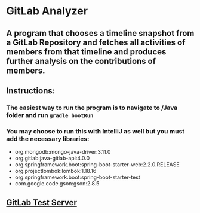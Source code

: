 # GitLab Analyzer
  
  
## A program that chooses a timeline snapshot from a GitLab Repository and fetches all activities of members from that timeline and produces further analysis on the contributions of members.
  
## Instructions:
### The easiest way to run the program is to navigate to /Java folder and run `gradle bootRun`
  
### You may choose to run this with IntelliJ as well but you must add the necessary libraries:
  
+ org.mongodb:mongo-java-driver:3.11.0
+ org.gitlab:java-gitlab-api:4.0.0
+ org.springframework.boot:spring-boot-starter-web:2.2.0.RELEASE
+ org.projectlombok:lombok:1.18.16
+ org.springframework.boot:spring-boot-starter-test
+ com.google.code.gson:gson:2.8.5
  
## **[GitLab Test Server](https://cmpt373-1211-10.cmpt.sfu.ca/)**